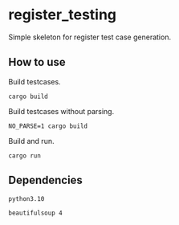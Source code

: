 # register_testing

Simple skeleton for register test case generation.

## How to use

Build testcases.

`cargo build`

Build testcases without parsing.

`NO_PARSE=1 cargo build`

Build and run.

`cargo run`

## Dependencies

`python3.10`

`beautifulsoup 4`
